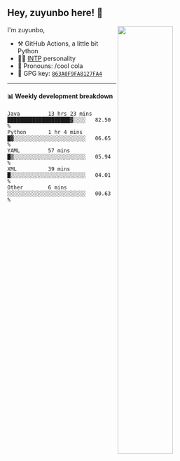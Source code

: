 

## Hey, zuyunbo here! :wave: 
[<img align="right" width="50%" src="https://github-readme-stats.vercel.app/api?username=zuyunbo&theme=dark&show_icons=true">](https://metrics.lecoq.io/ouuan?template=classic)

I'm zuyunbo,

-   :hammer_and_pick: GitHub Actions, a little bit Python
-   :man_scientist: [INTP](https://www.16personalities.com/profiles/3302586f07ca3) personality
-   :man: Pronouns: /cool cola
-   :key: GPG key: [`863A0F9FA8127FA4`](https://github.com/zuyunbo.gpg)

---

#### :bar_chart: Weekly development breakdown
<!--START_SECTION:waka-->

```text
Java         13 hrs 23 mins  ████████████████████▓░░░░   82.50 %
Python       1 hr 4 mins     █▓░░░░░░░░░░░░░░░░░░░░░░░   06.65 %
YAML         57 mins         █▒░░░░░░░░░░░░░░░░░░░░░░░   05.94 %
XML          39 mins         █░░░░░░░░░░░░░░░░░░░░░░░░   04.01 %
Other        6 mins          ░░░░░░░░░░░░░░░░░░░░░░░░░   00.63 %
```

<!--END_SECTION:waka-->

